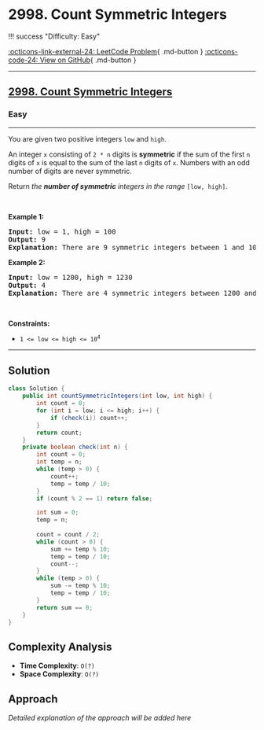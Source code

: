 # 2998. Count Symmetric Integers

!!! success "Difficulty: Easy"

[:octicons-link-external-24: LeetCode Problem](https://leetcode.com/problems/count-symmetric-integers/){ .md-button }
[:octicons-code-24: View on GitHub](https://github.com/RAJ8664/Leetcode/tree/master/2998-count-symmetric-integers){ .md-button }

---

<h2><a href="https://leetcode.com/problems/count-symmetric-integers">2998.   Count Symmetric Integers</a></h2><h3>Easy</h3><hr><p>You are given two positive integers <code>low</code> and <code>high</code>.</p>

<p>An integer <code>x</code> consisting of <code>2 * n</code> digits is <strong>symmetric</strong> if the sum of the first <code>n</code> digits of <code>x</code> is equal to the sum of the last <code>n</code> digits of <code>x</code>. Numbers with an odd number of digits are never symmetric.</p>

<p>Return <em>the <strong>number of symmetric</strong> integers in the range</em> <code>[low, high]</code>.</p>

<p>&nbsp;</p>
<p><strong class="example">Example 1:</strong></p>

<pre>
<strong>Input:</strong> low = 1, high = 100
<strong>Output:</strong> 9
<strong>Explanation:</strong> There are 9 symmetric integers between 1 and 100: 11, 22, 33, 44, 55, 66, 77, 88, and 99.
</pre>

<p><strong class="example">Example 2:</strong></p>

<pre>
<strong>Input:</strong> low = 1200, high = 1230
<strong>Output:</strong> 4
<strong>Explanation:</strong> There are 4 symmetric integers between 1200 and 1230: 1203, 1212, 1221, and 1230.
</pre>

<p>&nbsp;</p>
<p><strong>Constraints:</strong></p>

<ul>
	<li><code>1 &lt;= low &lt;= high &lt;= 10<sup>4</sup></code></li>
</ul>


---

## Solution

```java
class Solution {
    public int countSymmetricIntegers(int low, int high) {
        int count = 0;
        for (int i = low; i <= high; i++) {
            if (check(i)) count++;
        }
        return count;
    }
    private boolean check(int n) {
        int count = 0;
        int temp = n;
        while (temp > 0) {
            count++;
            temp = temp / 10;
        }
        if (count % 2 == 1) return false;

        int sum = 0;
        temp = n;
        
        count = count / 2;
        while (count > 0) {
            sum += temp % 10;
            temp = temp / 10;
            count--;
        }
        while (temp > 0) {
            sum -= temp % 10;
            temp = temp / 10;
        }
        return sum == 0;
    }
}
```

## Complexity Analysis

- **Time Complexity**: `O(?)`
- **Space Complexity**: `O(?)`

## Approach

*Detailed explanation of the approach will be added here*

